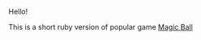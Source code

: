 Hello!

This is a short ruby version of popular game [Magic Ball](https://en.wikipedia.org/wiki/Magic_8-Ball)
